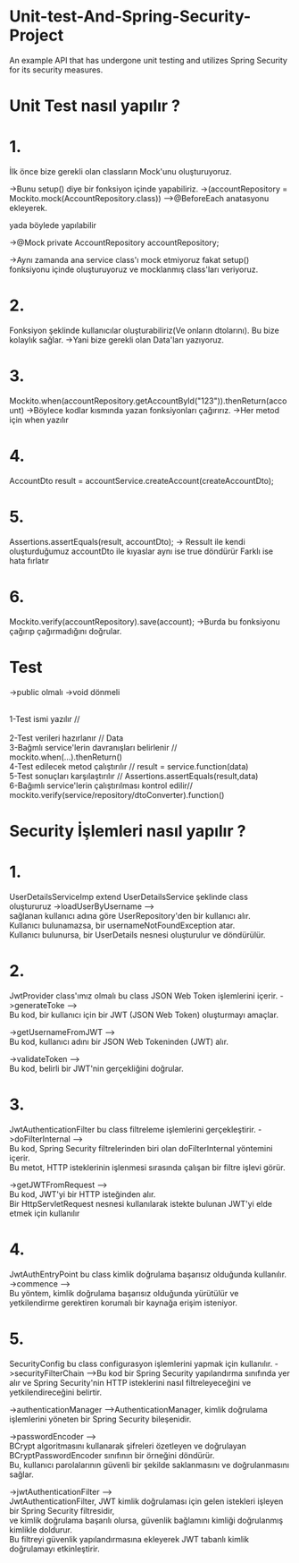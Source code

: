 # Unit-test-And-Spring-Security-Project
An example API that has undergone unit testing and utilizes Spring Security for its security measures.   


# Unit Test nasıl yapılır ?
# 1.
İlk önce bize gerekli olan classların Mock'unu oluşturuyoruz.

->Bunu setup() diye bir fonksiyon içinde yapabiliriz.
->(accountRepository = Mockito.mock(AccountRepository.class))
-->@BeforeEach anatasyonu ekleyerek.

yada  böylede yapılabilir

->@Mock
  private AccountRepository accountRepository;

->Aynı zamanda ana service class'ı mock etmiyoruz fakat
setup() fonksiyonu içinde oluşturuyoruz ve mocklanmış class'ları veriyoruz.


# 2.
Fonksiyon şeklinde kullanıcılar oluşturabiliriz(Ve onların dtolarını).
Bu bize kolaylık sağlar.
->Yani bize gerekli olan Data'ları yazıyoruz.

# 3.
Mockito.when(accountRepository.getAccountById("123")).thenReturn(account)
->Böylece kodlar kısmında yazan fonksiyonları çağırırız.
->Her metod için when yazılır

# 4.
AccountDto result = accountService.createAccount(createAccountDto);

# 5.
Assertions.assertEquals(result, accountDto);
-> Ressult ile kendi oluşturduğumuz accountDto ile kıyaslar aynı ise true döndürür
	Farklı ise hata fırlatır

# 6.
Mockito.verify(accountRepository).save(account);
->Burda bu fonksiyonu çağırıp çağırmadığını doğrular.


# Test
->public olmalı
->void dönmeli


<br>1-Test ismi yazılır        //<br>
<br>2-Test verileri hazırlanır       // Data
<br>3-Bağmlı service'lerin davranışları belirlenir  // mockito.when(...).thenReturn()
<br>4-Test edilecek metod çalıştırılır		// result = service.function(data)
<br>5-Test sonuçları karşılaştırılır		// Assertions.assertEquals(result,data)
<br>6-Bağımlı service'lerin çalıştırılması kontrol edilir// mockito.verify(service/repository/dtoConverter).function()

# Security İşlemleri nasıl yapılır ?

# 1.
UserDetailsServiceImp extend UserDetailsService şeklinde class oluştururuz
->loadUserByUsername
--><br>sağlanan kullanıcı adına göre UserRepository'den bir kullanıcı alır.
   <br>Kullanıcı bulunamazsa, bir usernameNotFoundException atar.
   <br>Kullanıcı bulunursa, bir UserDetails nesnesi oluşturulur ve döndürülür.

# 2.
JwtProvider class'ımız olmalı bu class JSON Web Token işlemlerini içerir.
->generateToke
--><br>Bu kod, bir kullanıcı için bir JWT (JSON Web Token) oluşturmayı amaçlar.

->getUsernameFromJWT
--><br>Bu kod, kullanıcı adını bir JSON Web Tokeninden (JWT) alır.

->validateToken
--><br>Bu kod, belirli bir JWT'nin gerçekliğini doğrular.

# 3.
JwtAuthenticationFilter bu class filtreleme işlemlerini gerçekleştirir.
->doFilterInternal
--><br>Bu kod, Spring Security filtrelerinden biri olan doFilterInternal yöntemini içerir.
   <br>Bu metot, HTTP isteklerinin işlenmesi sırasında çalışan bir filtre işlevi görür.

->getJWTFromRequest
--><br>Bu kod, JWT'yi bir HTTP isteğinden alır.
   <br>Bir HttpServletRequest nesnesi kullanılarak istekte bulunan JWT'yi elde etmek için kullanılır

# 4.
JwtAuthEntryPoint bu class kimlik doğrulama başarısız olduğunda kullanılır.
->commence
--><br>Bu yöntem, kimlik doğrulama başarısız olduğunda yürütülür ve
   <br>yetkilendirme gerektiren korumalı bir kaynağa erişim isteniyor.	

# 5.
SecurityConfig bu class configurasyon işlemlerini yapmak için kullanılır.
->securityFilterChain
-->Bu kod bir Spring Security yapılandırma sınıfında yer alır ve 
Spring Security'nin HTTP isteklerini nasıl filtreleyeceğini ve yetkilendireceğini belirtir. 
 
->authenticationManager
-->AuthenticationManager, kimlik doğrulama işlemlerini yöneten bir Spring Security bileşenidir.

->passwordEncoder
--><br>BCrypt algoritmasını kullanarak şifreleri özetleyen ve doğrulayan BCryptPasswordEncoder sınıfının bir örneğini döndürür.
   <br>Bu, kullanıcı parolalarının güvenli bir şekilde saklanmasını ve doğrulanmasını sağlar.

->jwtAuthenticationFilter
--><br>JwtAuthenticationFilter, JWT kimlik doğrulaması için gelen istekleri işleyen bir Spring Security filtresidir,
   <br>ve kimlik doğrulama başarılı olursa, güvenlik bağlamını kimliği doğrulanmış kimlikle doldurur.
   <br>Bu filtreyi güvenlik yapılandırmasına ekleyerek JWT tabanlı kimlik doğrulamayı etkinleştirir.
